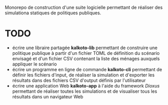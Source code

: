 Monorepo de construction d'une suite logicielle permettant de réaliser des simulationa statiques de politiques publiques.
 
# TODO
- écrire une libraire partagée **kalkoto-lib** permettant de construire une politique publique à partir d'un fichier TOML de définition du scénario envisagé et d'un fichier CSV contenant la liste des ménages auxquels appliquer le scénario
- écrire un programme en ligne de commande **kalkoto-cli** permettant de définir les fichiers d'input, de réaliser la simulation et d'exporter les résultats dans des fichiers CSV d'output définis par l'utilisateur 
- écrire une application Web **kalkoto-app** à l'aide du framework *Dioxus* permettant de réaliser toutes les simulations et de visualiser tous les résultats dans un navigateur Web
